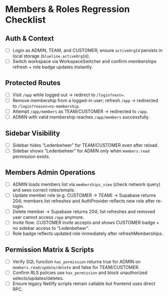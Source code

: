 # Members & Roles Regression Checklist

## Auth & Context
- [ ] Login as ADMIN, TEAM, and CUSTOMER; ensure `activeOrgId` persists in local storage (`blueline.activeOrgId`).
- [ ] Switch workspace via WorkspaceSwitcher and confirm memberships refresh + role badge updates instantly.

## Protected Routes
- [ ] Visit `/app` while logged out → redirect to `/login?next=`.
- [ ] Remove membership from a logged-in user; refresh `/app` → redirected to `/login?reason=no-membership`.
- [ ] Attempt `/app/members` as TEAM/CUSTOMER → redirected to `/app`.
- [ ] ADMIN with valid membership reaches `/app/members` successfully.

## Sidebar Visibility
- [ ] Sidebar hides “Ledenbeheer” for TEAM/CUSTOMER even after reload.
- [ ] Sidebar shows “Ledenbeheer” for ADMIN only when `members.read` permission exists.

## Members Admin Operations
- [ ] ADMIN loads members list via `memberships_view` (check network query) and sees correct roles/emails.
- [ ] Update member role (e.g. CUSTOMER → TEAM) → Supabase returns 204; members list refreshes and AuthProvider reflects new role after re-login.
- [ ] Delete member → Supabase returns 204; list refreshes and removed user cannot access `/app` anymore.
- [ ] Invite flow: CUSTOMER invite accepts and shows CUSTOMER badge + no sidebar access to “Ledenbeheer”.
- [ ] Role badge reflects updated role immediately after refreshMemberships.

## Permission Matrix & Scripts
- [ ] Verify SQL function `has_permission` returns true for ADMIN on `members.read/update/delete` and false for TEAM/CUSTOMER.
- [ ] Confirm RLS policies use `has_permission` and block unauthorized selects/updates/deletes.
- [ ] Ensure legacy Netlify scripts remain callable but frontend uses direct RPC.
